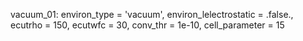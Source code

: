 
vacuum_01: environ_type = 'vacuum', environ_lelectrostatic = .false., ecutrho = 150, ecutwfc = 30, conv_thr = 1e-10, cell_parameter = 15

 
